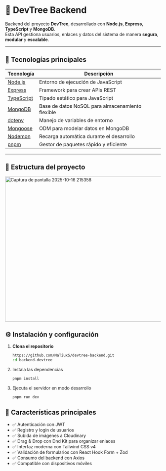 # 🚀 DevTree Backend

Backend del proyecto **DevTree**, desarrollado con **Node.js**, **Express**, **TypeScript** y **MongoDB**.  
Esta API gestiona usuarios, enlaces y datos del sistema de manera **segura**, **modular** y **escalable**.

---

## 🧩 Tecnologías principales

| Tecnología | Descripción |
|-------------|-------------|
| [Node.js](https://nodejs.org/) | Entorno de ejecución de JavaScript |
| [Express](https://expressjs.com/) | Framework para crear APIs REST |
| [TypeScript](https://www.typescriptlang.org/) | Tipado estático para JavaScript |
| [MongoDB](https://www.mongodb.com/) | Base de datos NoSQL para almacenamiento flexible |
| [dotenv](https://github.com/motdotla/dotenv) | Manejo de variables de entorno |
| [Mongoose](https://mongoosejs.com/) | ODM para modelar datos en MongoDB |
| [Nodemon](https://github.com/remy/nodemon) | Recarga automática durante el desarrollo |
| [pnpm](https://pnpm.io/) | Gestor de paquetes rápido y eficiente |

---

## 🧠 Estructura del proyecto

<img width="523" height="470" alt="Captura de pantalla 2025-10-16 215358" src="https://github.com/user-attachments/assets/4c9f883a-d707-49dd-a98a-be37c36fb9e1" />



## ⚙️ Instalación y configuración

1. **Clona el repositorio**
   ```bash
   https://github.com/MaTiuxS/devtree-backend.git
   cd backend-devtree

2. Instala las dependencias
    ```bash
    pnpm install

3. Ejecuta el servidor en modo desarrollo
    ```bash
    pnpm run dev

## 🎨 Características principales
* ✅ Autenticación con JWT
* ✅ Registro y login de usuarios
* ✅ Subida de imágenes a Cloudinary
* ✅ Drag & Drop con Dnd Kit para organizar enlaces
* ✅ Interfaz moderna con Tailwind CSS v4
* ✅ Validación de formularios con React Hook Form + Zod
* ✅ Consumo del backend con Axios
* ✅ Compatible con dispositivos móviles
